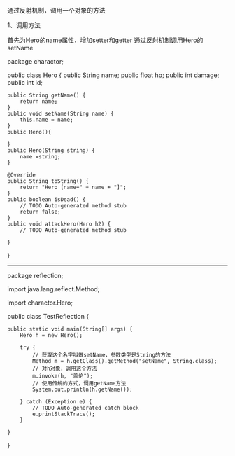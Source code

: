 通过反射机制，调用一个对象的方法

1、调用方法

首先为Hero的name属性，增加setter和getter
通过反射机制调用Hero的setName

package charactor;
 
public class Hero {
    public String name;
    public float hp;
    public int damage;
    public int id;
     
    public String getName() {
        return name;
    }
    public void setName(String name) {
        this.name = name;
    }
    public Hero(){
         
    }
    public Hero(String string) {
        name =string;
    }
 
    @Override
    public String toString() {
        return "Hero [name=" + name + "]";
    }
    public boolean isDead() {
        // TODO Auto-generated method stub
        return false;
    }
    public void attackHero(Hero h2) {
        // TODO Auto-generated method stub
         
    }
 
}

-------------------------------------------------------------------------------------------------

package reflection;
 
import java.lang.reflect.Method;
 
import charactor.Hero;
 
public class TestReflection {
 
    public static void main(String[] args) {
        Hero h = new Hero();
 
        try {
            // 获取这个名字叫做setName，参数类型是String的方法
            Method m = h.getClass().getMethod("setName", String.class);
            // 对h对象，调用这个方法
            m.invoke(h, "盖伦");
            // 使用传统的方式，调用getName方法
            System.out.println(h.getName());
 
        } catch (Exception e) {
            // TODO Auto-generated catch block
            e.printStackTrace();
        }
 
    }
}


